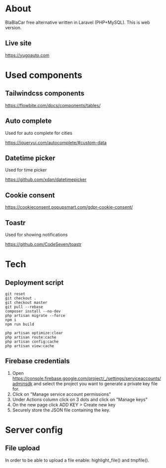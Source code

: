 # About

BlaBlaCar free alternative written in Laravel (PHP+MySQL). This is web version.

## Live site

https://yugoauto.com

# Used components

## Tailwindcss components

https://flowbite.com/docs/components/tables/

## Auto complete

Used for auto complete for cities

https://jqueryui.com/autocomplete/#custom-data

## Datetime picker

Used for time picker

https://github.com/xdan/datetimepicker

## Cookie consent

https://cookieconsent.popupsmart.com/gdpr-cookie-consent/

## Toastr

Used for showing notifications

https://github.com/CodeSeven/toastr

# Tech

## Deployment script

``` 
git reset
git checkout .
git checkout master
git pull --rebase
composer install --no-dev
php artisan migrate --force
npm i
npm run build

php artisan optimize:clear
php artisan route:cache
php artisan config:cache
php artisan view:cache
```

## Firebase credentials

1. Open https://console.firebase.google.com/project/_/settings/serviceaccounts/adminsdk and select the project you want
   to generate a private key file for.
1. Click on "Manage service account permissions"
1. Under Actions column click on 3 dots and click on "Manage keys"
1. On the new page click ADD KEY > Create new key
1. Securely store the JSON file containing the key.

# Server config

## File upload

In order to be able to upload a file enable: highlight_file() and tmpfile().
